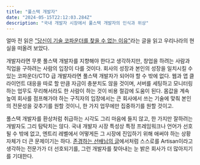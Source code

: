 ```yaml
---
title: "풀스택 개발자"
date: "2024-05-15T22:12:03.284Z"
description: "국내 개발자 시장에서 풀스택 개발자의 인식과 위상"
---
```


얼마 전 읽은 ["당신이 기술 코파운더를 찾을 수 없는 이유"](https://news.ycombinator.com/item?id=39902372)라는 글을 읽고 우리나라의 현실을 떠올려 보았다.

개발자라면 무릇 풀스택 개발자를 지향해야 한다고 생각하지만, 창업을 하려는 사람과 직업을 구하려는 사람의 입장이 다를 것이다.
회사의 성장과 본인의 성장을 일치시킬 수 있는 코파운더/CTO 급 개발자라면 풀스택 개발자가 되어야 할 수 밖에 없다.
웹과 앱 클라이언트 대응을 따로 할 만큼 자금이 충분치도 않을 것이며, 서버를 세팅하고 모니터링하는 업무도 무리해서라도 한 사람이 하는 것이 비용 절감에 도움이 된다.
몸값을 계속 높여 회사를 점프해가야 하는 구직자의 입장에서는 큰 회사에서 쓰는 기술에 맞춰 본인의 전문성을 갖추기를 원할 것이니, 한 가지 업무에만 집중하기를 원할 것이고.

풀스택 개발자를 환상처럼 취급하는 시각도 그리 마음에 들지 않고, 한 가지만 잘하려는 개발자도 그리 탐탁치는 않다.
국내 개발자 시장 특성상 특정 프레임워크나 언어가 선호될 수 밖에 없고, 엔트리 레벨에서 어떻게든 그 시장에 진입하기 위해 애써야 하는 상황 자체가 더 큰 문제이기는 하다.
[존경하는 선배님의 글](https://blog.naver.com/birdparang/223411456071)에서처럼 스스로를 Artisan이라고 생각하는 전문가가 더 선호되기를, 그런 개발자를 찾아내는
눈 밝은 회사가 더 많아지기를 기대한다.

